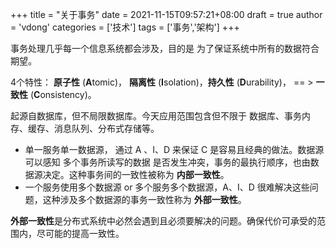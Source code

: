 +++
title = "关于事务"
date = 2021-11-15T09:57:21+08:00
draft = true
author = 'vdong'
categories = ['技术'] 
tags = ['事务','架构']
+++

事务处理几乎每一个信息系统都会涉及，目的是 为了保证系统中所有的数据符合期望。

4个特性：  **原子性** (**A**tomic)， **隔离性** (**I**solation)，**持久性** (**D**urability)， == > **一致性** (**C**onsistency)。

起源自数据库，但不局限数据库。今天应用范围包含但不限于 数据库、事务内存、缓存、消息队列、分布式存储等。 

- 单一服务单一数据源， 通过 A 、I、D 来保证 C 是容易且经典的做法。数据源可以感知 多个事务所读写的数据 是否发生冲突，事务的最执行顺序，也由数据源决定。这种事务间的一致性被称为 **内部一致性**。
- 一个服务使用多个数据源 or 多个服务多个数据源，A、I、D 很难解决这些问题，这种涉及多个数据源的事务一致性称为 **外部一致性**。

**外部一致性**是分布式系统中必然会遇到且必须要解决的问题。确保代价可承受的范围内，尽可能的提高一致性。

